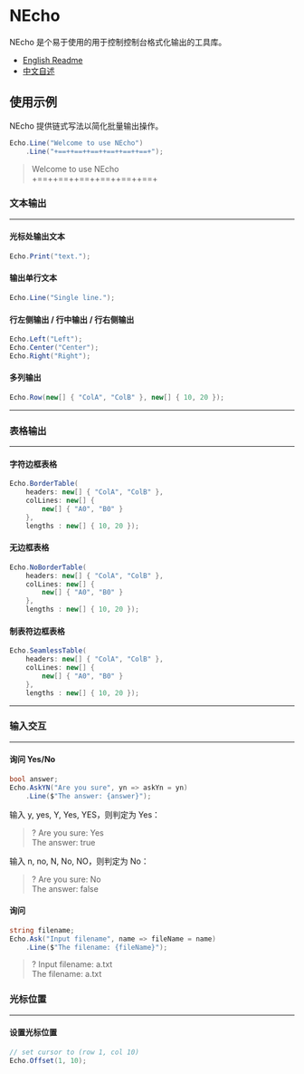 # NEcho

NEcho 是个易于使用的用于控制控制台格式化输出的工具库。

- [English Readme](https://github.com/zmjack/NEcho/blob/master/README.md)
- [中文自述](https://github.com/zmjack/NEcho/blob/master/README-CN.md)



## 使用示例

NEcho 提供链式写法以简化批量输出操作。

```C#
Echo.Line("Welcome to use NEcho")
    .Line("+==++==++==++==++==++==+");
```

> Welcome to use NEcho  
>+==++==++==++==++==++==+



### 文本输出

---

#### 光标处输出文本

```C#
Echo.Print("text.");
```

#### 输出单行文本

```C#
Echo.Line("Single line.");
```

#### 行左侧输出 / 行中输出 / 行右侧输出

```C#
Echo.Left("Left");
Echo.Center("Center");
Echo.Right("Right");
```

#### 多列输出

```C#
Echo.Row(new[] { "ColA", "ColB" }, new[] { 10, 20 });
```

---



### 表格输出

---

#### 字符边框表格

```C#
Echo.BorderTable(
    headers: new[] { "ColA", "ColB" },
	colLines: new[] {
        new[] { "A0", "B0" }
    },
    lengths : new[] { 10, 20 });
```

#### 无边框表格

```C#
Echo.NoBorderTable(
    headers: new[] { "ColA", "ColB" },
	colLines: new[] {
        new[] { "A0", "B0" }
    },
    lengths : new[] { 10, 20 });
```

#### 制表符边框表格

```C#
Echo.SeamlessTable(
    headers: new[] { "ColA", "ColB" },
	colLines: new[] {
        new[] { "A0", "B0" }
    },
    lengths : new[] { 10, 20 });
```

---



### 输入交互

---

#### 询问 Yes/No

```C#
bool answer;
Echo.AskYN("Are you sure", yn => askYn = yn)
    .Line($"The answer: {answer}");
```

输入 y, yes, Y, Yes, YES，则判定为 Yes：

> ? Are you sure: Yes  
> The answer: true

输入  n, no, N, No, NO，则判定为 No：

> ? Are you sure: No  
> The answer: false

#### 询问

```C#
string filename;
Echo.Ask("Input filename", name => fileName = name)
    .Line($"The filename: {fileName}");
```

> ? Input filename: a.txt  
> The filename: a.txt

  


### 光标位置

---

#### 设置光标位置

```C#
// set cursor to (row 1, col 10)
Echo.Offset(1, 10);
```

